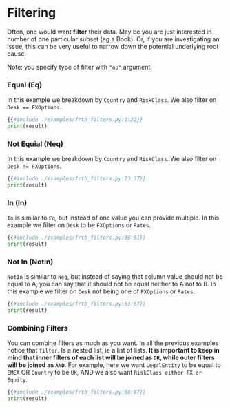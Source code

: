 # Filtering

Often, one would want **filter** their data. May be you are just interested in number of one particular subset (eg a Book). Or, if you are investigating an issue, this can be very useful to narrow down the potential underlying root cause.

Note: you specify type of filter with `"op"` argument.

### Equal (Eq)

In this example we breakdown by `Country` and `RiskClass`. We also filter on `Desk == FXOptions`.

```python
{{#include ./examples/frtb_filters.py:1:22}}
print(result)
```

### Not Equial (Neq)

In this example we breakdown by `Country` and `RiskClass`. We also filter on `Desk != FXOptions`.

```python
{{#include ./examples/frtb_filters.py:23:37}}
print(result)
```

### In (In)

`In` is similar to `Eq`, but instead of one value you can provide multiple. In this example we filter on `Desk` to be `FXOptions` or `Rates`.

```python
{{#include ./examples/frtb_filters.py:38:51}}
print(result)
```

### Not In (NotIn)

`NotIn` is similar to `Neq`, but instead of saying that column value should not be equal to A, you can say that it should not be equal neither to A not to B. In this example we filter on `Desk` not being one of `FXOptions` or `Rates`.

```python
{{#include ./examples/frtb_filters.py:53:67}}
print(result)
```

### Combining Filters

You can combine filters as much as you want. In all the previous examples notice that `filter`. Is a nested list, ie a list of lists. **It is important to keep in mind that inner filters of each list will be joined as `OR`, while outer filters will be joined as `AND`**. For example, here we want `LegalEntity` to be equal to `EMEA` OR `Country` to be `UK`, AND we also want `RiskClass either FX or Equity`.

```python
{{#include ./examples/frtb_filters.py:68:87}}
print(result)
```

